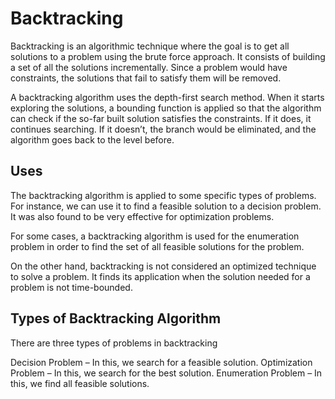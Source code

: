 # Backtracking

Backtracking is an algorithmic technique where the goal is to get all solutions to a problem using the brute force approach. It consists of building a set of all the solutions incrementally. Since a problem would have constraints, the solutions that fail to satisfy them will be removed.

A backtracking algorithm uses the depth-first search method. When it starts exploring the solutions, a bounding function is applied so that the algorithm can check if the so-far built solution satisfies the constraints. If it does, it continues searching. If it doesn’t, the branch would be eliminated, and the algorithm goes back to the level before.

## Uses

The backtracking algorithm is applied to some specific types of problems. For instance, we can use it to find a feasible solution to a decision problem. It was also found to be very effective for optimization problems.

For some cases, a backtracking algorithm is used for the enumeration problem in order to find the set of all feasible solutions for the problem.

On the other hand, backtracking is not considered an optimized technique to solve a problem. It finds its application when the solution needed for a problem is not time-bounded.

## Types of Backtracking Algorithm

There are three types of problems in backtracking

Decision Problem – In this, we search for a feasible solution.
Optimization Problem – In this, we search for the best solution.
Enumeration Problem – In this, we find all feasible solutions.
